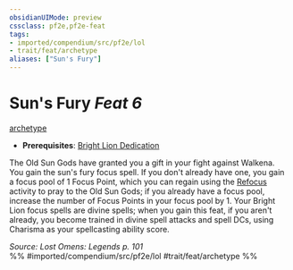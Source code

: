 ```yaml
---
obsidianUIMode: preview
cssclass: pf2e,pf2e-feat
tags:
- imported/compendium/src/pf2e/lol
- trait/feat/archetype
aliases: ["Sun's Fury"]
---
```

# Sun's Fury  *Feat 6*  
[archetype](archetype.md)  

- **Prerequisites**: [Bright Lion Dedication](bright-lion-dedication-lol.md)

The Old Sun Gods have granted you a gift in your fight against Walkena. You gain the sun's fury focus spell. If you don't already have one, you gain a focus pool of 1 Focus Point, which you can regain using the [Refocus](refocus.md) activity to pray to the Old Sun Gods; if you already have a focus pool, increase the number of Focus Points in your focus pool by 1. Your Bright Lion focus spells are divine spells; when you gain this feat, if you aren't already, you become trained in divine spell attacks and spell DCs, using Charisma as your spellcasting ability score.

*Source: Lost Omens: Legends p. 101*  
%% #imported/compendium/src/pf2e/lol #trait/feat/archetype %%